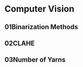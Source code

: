 # Computer Vision
## 01Binarization Methods
## 02CLAHE
## 03Number of Yarns


<!-- Heading
=
Subheading
-
# heading
## subheading
paragraph1

paragragh2

p1
p2

p1  
p2  
_italic_  
**bold**  
___
___
___
`monospaceasdf`  
123  
* 1
* 2
* 3  

456
- 4
- 5
- 6 -->
